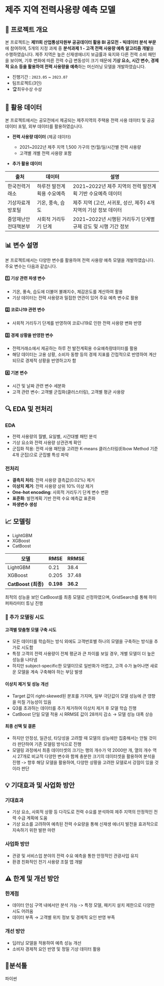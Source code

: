 # 제주 지역 전력사용량 예측 모델

## 📌 프로젝트 개요
본 프로젝트는 **제11회 산업통상자원부 공공데이터 활용 BI 공모전 - 빅데이터 분석 부문**에 참여하여, 5개의 지정 과제 중 **분석과제 1 - 고객 전력 사용량 예측 알고리즘 개발**을 수행하였습니다. 제주 지역은 높은 신재생에너지 보급률과 육지와 다른 전력 소비 패턴을 보이며, 기후 변화에 따른 전력 수급 변동성이 크기 때문에 **기상 요소, 시간 변수, 경제적 요소 등을 활용하여 전력 사용량을 예측**하는 머신러닝 모델을 개발하였습니다.

- 진행기간 : `2023.05` ~ `2023.07`  
- 팀프로젝트(3인)
- 🏆최우수상 수상

## 📂 활용 데이터
본 프로젝트에서는 공모전에서 제공되는 제주지역의 주택용 전력 사용 데이터 및 공공 데이터 포털, 외부 데이터를 활용하였습니다.

- **전력 사용량 데이터** (제공 데이터)  
  - 2021~2022년 제주 지역 1,500 가구의 연/월/일/시간별 전력 사용량
  - 고객별 개별 전력 사용량 포함

- **추가 활용 데이터**

| 출처 | 데이터 | 설명 |
|------|--------|------|
| 한국전력거래소 | 하루전 발전계획용 수요예측 | 2021~2022년 제주 지역의 전력 발전계획 기반 수요예측 데이터 |
| 기상자료개방포털 | 기온, 풍속, 습도 | 제주 지역 (고산, 서귀포, 성산, 제주) 4개 지역의 기상 정보 데이터 |
| 중앙재난안전대책본부 | 사회적 거리두기 단계 | 2021~2022년 시행된 거리두기 단계별 규제 강도 및 시행 기간 정보 |

## 📊 변수 설명

본 프로젝트에서는 다양한 변수를 활용하여 전력 사용량 예측 모델을 개발하였습니다. 주요 변수는 다음과 같습니다.

#### 1️⃣ **기상 관련 파생 변수**
- 기온, 풍속, 습도에 더불어 불쾌지수, 체감온도를 계산하여 활용
- 기상 데이터는 전력 사용량과 밀접한 연관이 있어 주요 예측 변수로 활용

#### 2️⃣ **코로나19 관련 변수**
- 사회적 거리두기 단계를 반영하여 코로나19로 인한 전력 사용량 변화 반영

#### 3️⃣ **경제 상황을 반영한 변수**
- 전력거래소에서 제공하는 하루 전 발전계획용 수요예측량데이터를 활용
- 해당 데이터는 고용 상황, 소비자 동향 등의 경제 지표를 간접적으로 반영하여 계산되므로 경제적 상황을 반영하고자 함

#### 4️⃣ **기본 변수**
- 시간 및 날짜 관련 변수 세분화
- 고객 관련 변수: 고객별 군집화(클러스터링), 고객별 평균 사용량

## 🔍 EDA 및 전처리

### EDA
- 전력 사용량의 월별, 요일별, 시간대별 패턴 분석
- 기상 요소와 전력 사용량 상관관계 확인
- 군집화 적용: 전력 사용 패턴을 고려한 K-means 클러스터링(Elbow Method 기준 4개 군집)으로 군집별 특성 파악
   
### 전처리
- **결측치 처리**: 전력 사용량 결측값(0.02%) 제거
- **이상치 제거**: 전력 사용량 상위 10% 이상 제거
- **One-hot encoding**: 사회적 거리두기 단계 변수 변환
- **표준화**: 발전계획 기반 전력 수요 예측값 표준화
- **파생변수 생성**
  
 ## 📈 모델링
- LightGBM
- XGBoost
- CatBoost

| 모델 | RMSE | RRMSE |
|------|------|------|
| LightGBM | 0.21 | 38.4 |
| XGBoost | 0.205 | 37.48 |
| **CatBoost (최종)** | **0.198** | **36.2** |

최적의 성능을 보인 CatBoost를 최종 모델로 선정하였으며, GridSearch를 통해 하이퍼파라미터 튜닝 진행

### 🔄 추가 모델링 시도

#### 고객별 맞춤형 모델 구축 시도
- 모든 데이터를 학습하는 방식 외에도 고객번호별 하나의 모델을 구축하는 방식을 추가로 시도함
- 특정 고객의 전력 사용량이 전체 평균과 큰 차이를 보일 경우, 개별 모델이 더 높은 성능을 나타냄
- 하지만 subject-specific한 모델이므로 일반화가 어렵고, 고객 수가 늘어나면 새로운 모델을 계속 구축해야 하는 부담 발생

#### 이상치 제거 및 성능 개선
- Target 값이 right-skewed된 분포를 가지며, 일부 극단값이 모델 성능에 큰 영향을 미칠 가능성이 있음
- Q3를 초과하는 데이터를 추가 제거하여 이상치 제거 후 모델 학습 진행
- CatBoost 단일 모델 적용 시 RRMSE 값이 28까지 감소 → 모델 성능 대폭 상승

####  최종 선택 및 결론
- 하지만 안정성, 일관성, 타당성을 고려할 때 모델의 성능에만 집중해서는 안될 것이라 판단하여 기존 모델링 방식으로 진행
-  모델링 과정에서 최종 데이터셋의 크기는 행의 개수가 약 2000만 개, 열의 개수 역시 27개로 비교적 다양한 변수와 함께 충분한 크기의 데이터셋을 활용하여 분석을 진행 -> 향후 해당 모델을 활용하여, 다양한 상황을 고려한 모델로서 강점이 있을 것이라 판단

## 💡 기대효과 및 사업화 방안

### 기대효과
- 기상 요소, 사회적 상황 등 다각도로 전력 수요를 분석하여 제주 지역의 안정적인 전력 수급 계획에 도움
- 기상 요소를 고려하여 예측된 전력 수요량을 통해 신재생 에너지 발전을 효과적으로 지속하기 위한 발판 마련

### 사업화 방안
- 관광 및 서비스업 분야의 전력 수요 예측을 통한 안정적인 관광사업 유지 
- 환경 친화적인 전기 사용량 조절 앱 개발
  
## ⚠️ 한계 및 개선 방안

### 한계점
- 데이터 안심 구역 내에서만 분석 가능 -> 특정 모델, 패키지 설치 제한으로 다양한 시도 어려움
- 데이터 부족 → 고객별 위치 정보 및 경제적 요인 반영 부족  

### 개선 방안
- 딥러닝 모델을 적용하여 예측 성능 개선  
- 소비자 경제적 요인 반영 및 정밀 기상 데이터 활용

## 🔧분석툴
파이썬
